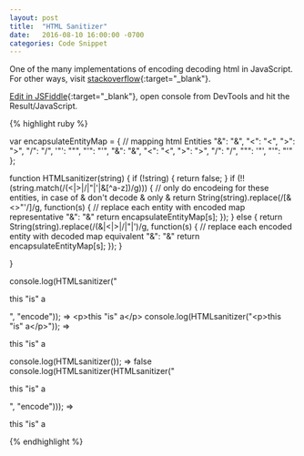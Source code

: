 ```yaml
---
layout: post
title:  "HTML Sanitizer"
date:   2016-08-10 16:00:00 -0700
categories: Code Snippet
---
```


One of the many implementations of encoding decoding html in JavaScript. For other ways, visit [stackoverflow][stackoverflow]{:target="_blank"}.

[Edit in JSFiddle][jsfiddle]{:target="_blank"}, open console from DevTools and hit the Result/JavaScript.

{% highlight ruby %}

var encapsulateEntityMap = { // mapping html Entities
  "&": "&amp;",
  "<": "&lt;",
  ">": "&gt;",
  "/": "&sol;",
  '"': "&quot;",
  "'": "&apos;",
  "&amp;": "&",
  "&lt;": "<",
  "&gt;": ">",
  "&sol;": "/",
  "&quot;": '"',
  "&apos;": "'"
};

function HTMLsanitizer(string) {
  if (!string) {
    return false;
  }
  if (!!(string.match(/(<|>|\/|\"|\'|&[^a-z])/g))) { // only do encodeing for these entities, in case of & don't decode &amp; only & 
    return String(string).replace(/[&<>"'\/]/g, function(s) { // replace each entity with encoded map representative "&": "&amp;"
      return encapsulateEntityMap[s];
    });
  } else {
    return String(string).replace(/(&amp;|&lt;|&gt;|&sol;|&quot;|&apos;)/g, function(s) { // replace each encoded entity with decoded map equivalent "&amp;": "&"
      return encapsulateEntityMap[s];
    });
  }

}

console.log(HTMLsanitizer("<p>this \"is\" a</p>", "encode")); => &lt;p&gt;this &quot;is&quot; a&lt;&sol;p&gt;
console.log(HTMLsanitizer("&lt;p&gt;this &quot;is&quot; a&lt;&sol;p&gt;")); => <p>this "is" a</p>
console.log(HTMLsanitizer()); => false
console.log(HTMLsanitizer(HTMLsanitizer("<p>this \"is\" a</p>", "encode"))); => <p>this "is" a</p>


{% endhighlight %}


[jsfiddle]: https://jsfiddle.net/alirokni/wd110hop/
[stackoverflow]: http://stackoverflow.com/a/1219983
